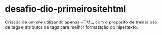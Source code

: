 # desafio-dio-primeirositehtml
Criação de um site utilizando apenas HTML, com o propósito de treinar uso de tags e atributos de tags para melhor formatação do hipertexto.
